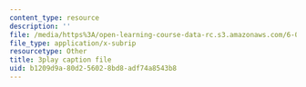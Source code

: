 ```yaml
---
content_type: resource
description: ''
file: /media/https%3A/open-learning-course-data-rc.s3.amazonaws.com/6-042j-mathematics-for-computer-science-spring-2015/b1209d9a80d256028bd8adf74a8543b8_n4KKgKpp--0.vtt
file_type: application/x-subrip
resourcetype: Other
title: 3play caption file
uid: b1209d9a-80d2-5602-8bd8-adf74a8543b8
---
```

